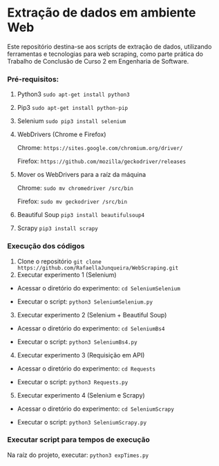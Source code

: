 # Extração de dados em ambiente Web
Este repositório destina-se aos scripts de extração de dados, utilizando ferramentas e tecnologias para web scraping, como parte prática do Trabalho de Conclusão de Curso 2 em Engenharia de Software.

### Pré-requisitos:
1. Python3 ``` sudo apt-get install python3 ```

2. Pip3 ```sudo apt-get install python-pip```

3. Selenium ```sudo pip3 install selenium```

4. WebDrivers (Chrome e Firefox)

     Chrome: ```https://sites.google.com/chromium.org/driver/```

     Firefox: ```https://github.com/mozilla/geckodriver/releases```
     
5. Mover os WebDrivers para a raíz da máquina

     Chrome: ```sudo mv chromedriver /src/bin```

     Firefox: ```sudo mv geckodriver /src/bin```

6. Beautiful Soup ```pip3 install beautifulsoup4```

7. Scrapy ```pip3 install scrapy```

### Execução dos códigos

1. Clone o repositório ```git clone https://github.com/RafaellaJunqueira/WebScraping.git```
2. Executar experimento 1 (Selenium)
- Acessar o diretório do experimento:
``` cd SeleniumSelenium ```

- Executar o script: ```python3 SeleniumSelenium.py```

3. Executar experimento 2 (Selenium + Beautiful Soup)
- Acessar o diretório do experimento:
``` cd SeleniumBs4 ```

- Executar o script: ```python3 SeleniumBs4.py```

4. Executar experimento 3 (Requisição em API)
- Acessar o diretório do experimento:
``` cd Requests ```

- Executar o script: ```python3 Requests.py```

5. Executar experimento 4 (Selenium e Scrapy)
- Acessar o diretório do experimento:
``` cd SeleniumScrapy ```

- Executar o script: ```python3 SeleniumScrapy.py```

### Executar script para tempos de execução
Na raíz do projeto, executar: ```python3 expTimes.py```


<!-- 
## Referências - dicas
[Site para baixar os driver](https://github.com/mozilla/geckodriver/releases)

[Video sobre webdriver](https://www.youtube.com/watch?v=Ot10qzrb13c)
 -->

